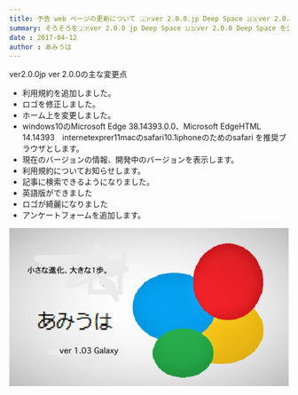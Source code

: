 ```yaml
---
title: 予告 web ページの更新について 🇯🇵ver 2.0.0.jp Deep Space 🇺🇸ver 2.0.0 Deep Space
summary: そろそろを🇯🇵ver 2.0.0 jp Deep Space 🇺🇸ver 2.0.0 Deep Space を公開します。
date : 2017-04-12
author : あみうは
---
```

ver2.0.0jp ver 2.0.0の主な変更点

- 利用規約を追加しました。
- ロゴを修正しました。
- ホーム上を変更しました。
- windows10のMicrosoft Edge 38.14393.0.0、Microsoft EdgeHTML 14.14393　internetexprer11macのsafari10.1iphoneのためのsafari を推奨ブラウザとします。
- 現在のバージョンの情報、開発中のバージョンを表示します。
- 利用規約についてお知らせします。
- 記事に検索できるようになりました。
- 英語版ができました
- ロゴが綺麗になりました
- アンケートフォームを追加します。

![あみうは](media/2.png)